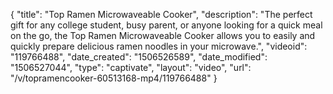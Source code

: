 {
    "title": "Top Ramen Microwaveable Cooker",
    "description": "The perfect gift for any college student, busy parent, or anyone looking for a quick meal on the go, the Top Ramen Microwaveable Cooker allows you to easily and quickly prepare delicious ramen noodles in your microwave.",
    "videoid": "119766488",
    "date_created": "1506526589",
    "date_modified": "1506527044",
    "type": "captivate",
    "layout": "video",
    "url": "\/v\/topramencooker-60513168-mp4\/119766488"
}
